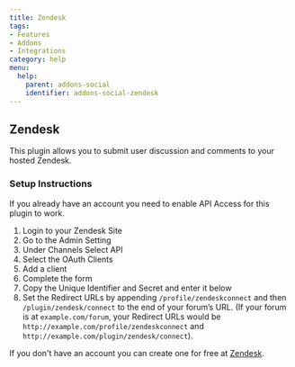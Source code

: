 ```yaml
---
title: Zendesk
tags:
- Features
- Addons
- Integrations
category: help
menu:
  help:
    parent: addons-social
    identifier: addons-social-zendesk
---
```


## Zendesk

This plugin allows you to submit user discussion and comments to your hosted Zendesk.

### Setup Instructions

If you already have an account you need to enable API Access for this plugin to work.

1. Login to your Zendesk Site
2. Go to the Admin Setting
3. Under Channels Select API
4. Select the OAuth Clients
5. Add a client
6. Complete the form
7. Copy the Unique Identifier and Secret and enter it below
8. Set the Redirect URLs by appending `/profile/zendeskconnect` and then `/plugin/zendesk/connect` to the end of your forum’s URL. (If your forum is at `example.com/forum`, your Redirect URLs would be `http://example.com/profile/zendeskconnect` and `http://example.com/plugin/zendesk/connect`).

If you don't have an account you can create one for free at [Zendesk](http://www.zendesk.com/).
